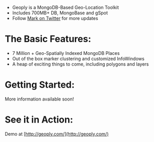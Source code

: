 * Geoply is a MongoDB-Based Geo-Location Toolkit
* Includes 700MB+ DB, MongoBase and gSpot
* Follow [Mark on Twitter](http://twitter.com/m_smalley) for more updates

# The Basic Features:
* 7 Million + Geo-Spatially Indexed MongoDB Places
* Out of the box marker clustering and customized InfoWindows
* A heap of exciting things to come, including polygons and layers

# Getting Started:
More information available soon!

# See it in Action:
Demo at [http://geoply.com/](http://geoply.com/)
